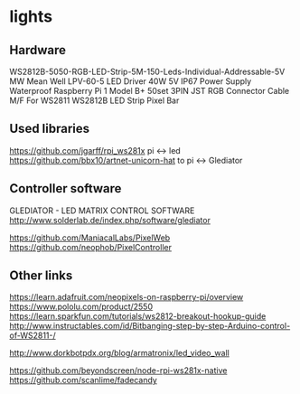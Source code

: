 # lights

## Hardware

WS2812B-5050-RGB-LED-Strip-5M-150-Leds-Individual-Addressable-5V
MW Mean Well LPV-60-5 LED Driver 40W 5V IP67 Power Supply Waterproof
Raspberry Pi 1 Model B+
50set 3PIN JST RGB Connector Cable M/F For WS2811 WS2812B LED Strip Pixel Bar

## Used libraries
https://github.com/jgarff/rpi_ws281x pi <-> led
https://github.com/bbx10/artnet-unicorn-hat to pi <-> Glediator

## Controller software

GLEDIATOR - LED MATRIX CONTROL SOFTWARE
http://www.solderlab.de/index.php/software/glediator

https://github.com/ManiacalLabs/PixelWeb
https://github.com/neophob/PixelController

## Other links

https://learn.adafruit.com/neopixels-on-raspberry-pi/overview
https://www.pololu.com/product/2550
https://learn.sparkfun.com/tutorials/ws2812-breakout-hookup-guide
http://www.instructables.com/id/Bitbanging-step-by-step-Arduino-control-of-WS2811-/

http://www.dorkbotpdx.org/blog/armatronix/led_video_wall

https://github.com/beyondscreen/node-rpi-ws281x-native
https://github.com/scanlime/fadecandy